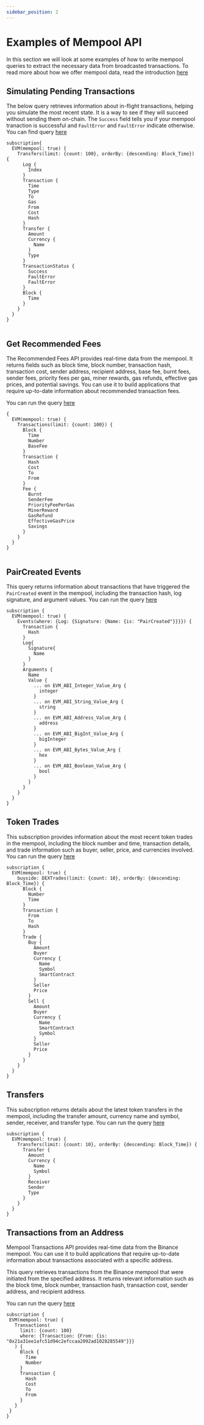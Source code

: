 ```yaml
---
sidebar_position: 2
---
```


# Examples of Mempool API

In this section we will look at some examples of how to write mempool queries to extract the necessary data from broadcasted transactions. To read more about how we offer mempool data, read the introduction [here](/docs/subscriptions/mempool-subscriptions.md)

## Simulating Pending Transactions

The below query retrieves information about in-flight transactions, helping you simulate the most recent state. It is a way to see if they will succeed without sending them on-chain. The `Success` field tells you if your mempool tranaction is successful and `FaultError` and `FaultError` indicate otherwise.
You can find query [here](https://ide.bitquery.io/Simulating-Pending-Transactions)

```
subscription{
  EVM(mempool: true) {
    Transfers(limit: {count: 100}, orderBy: {descending: Block_Time}) {
      Log {
        Index
      }
      Transaction {
        Time
        Type
        To
        Gas
        From
        Cost
        Hash
      }
      Transfer {
        Amount
        Currency {
          Name
        }
        Type
      }
      TransactionStatus {
        Success
        FaultError
        FaultError
      }
      Block {
        Time
      }
    }
  }
}


```

## Get Recommended Fees

The Recommended Fees API provides real-time data from the mempool. It returns fields such as block time, block number, transaction hash, transaction cost, sender address, recipient address, base fee, burnt fees, sender fees, priority fees per gas, miner rewards, gas refunds, effective gas prices, and potential savings. You can use it to build applications that require up-to-date information about recommended transaction fees.

You can run the query [here](https://ide.bitquery.io/Get-Mempool-Fees)

```
{
  EVM(mempool: true) {
    Transactions(limit: {count: 100}) {
      Block {
        Time
        Number
        BaseFee
      }
      Transaction {
        Hash
        Cost
        To
        From
      }
      Fee {
        Burnt
        SenderFee
        PriorityFeePerGas
        MinerReward
        GasRefund
        EffectiveGasPrice
        Savings
      }
    }
  }
}


```

## PairCreated Events

This query returns information about transactions that have triggered the `PairCreated` event in the mempool, including the transaction hash, log signature, and argument values. You can run the query [here](https://ide.bitquery.io/PairCreated-in-Mempool)

```
subscription {
  EVM(mempool: true) {
    Events(where: {Log: {Signature: {Name: {is: "PairCreated"}}}}) {
      Transaction {
        Hash
      }
      Log{
        Signature{
          Name
        }
      }
      Arguments {
        Name
        Value {
          ... on EVM_ABI_Integer_Value_Arg {
            integer
          }
          ... on EVM_ABI_String_Value_Arg {
            string
          }
          ... on EVM_ABI_Address_Value_Arg {
            address
          }
          ... on EVM_ABI_BigInt_Value_Arg {
            bigInteger
          }
          ... on EVM_ABI_Bytes_Value_Arg {
            hex
          }
          ... on EVM_ABI_Boolean_Value_Arg {
            bool
          }
        }
      }
    }
  }
}

```

## Token Trades

This subscription provides information about the most recent token trades in the mempool, including the block number and time, transaction details, and trade information such as buyer, seller, price, and currencies involved. You can run the query [here](https://ide.bitquery.io/mempool-token-trades)

```
subscription {
  EVM(mempool: true) {
    buyside: DEXTrades(limit: {count: 10}, orderBy: {descending: Block_Time}) {
      Block {
        Number
        Time
      }
      Transaction {
        From
        To
        Hash
      }
      Trade {
        Buy {
          Amount
          Buyer
          Currency {
            Name
            Symbol
            SmartContract
          }
          Seller
          Price
        }
        Sell {
          Amount
          Buyer
          Currency {
            Name
            SmartContract
            Symbol
          }
          Seller
          Price
        }
      }
    }
  }
}

```

## Transfers

This subscription returns details about the latest token transfers in the mempool, including the transfer amount, currency name and symbol, sender, receiver, and transfer type. You can run the query [here](https://ide.bitquery.io/mempool-transfers)

```
subscription {
  EVM(mempool: true) {
    Transfers(limit: {count: 10}, orderBy: {descending: Block_Time}) {
      Transfer {
        Amount
        Currency {
          Name
          Symbol
        }
        Receiver
        Sender
        Type
      }
    }
  }
}

```

## Transactions from an Address

Mempool Transactions API provides real-time data from the Binance mempool. You can use it to build applications that require up-to-date information about transactions associated with a specific address.

This query retrieves transactions from the Binance mempool that were initiated from the specified address. It returns relevant information such as the block time, block number, transaction hash, transaction cost, sender address, and recipient address.

You can run the query [here](https://ide.bitquery.io/Binance-Mempool-Transactions)

```
subscription {
 EVM(mempool: true) {
   Transactions(
     limit: {count: 100}
     where: {Transaction: {From: {is: "0x21a31ee1afc51d94c2efccaa2092ad1028285549"}}}
   ) {
     Block {
       Time
       Number
     }
     Transaction {
       Hash
       Cost
       To
       From
     }
   }
 }
}


```

